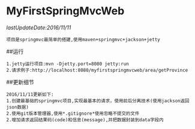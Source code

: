 # MyFirstSpringMvcWeb

*lastUpdateDate:2016/11/11*

	项目是springmvc最简单的搭建,使用maven+springmvc+jackson+jetty

##运行

	1.jetty运行项目:mvn -Djetty.port=8080 jetty:run
	2.请求例子:http://localhost:8080/myfirstspringmvcweb/area/getProvince

##更新细节
	
	2016/11/11更新如下:
	1.创建最基础的springmvc项目,实现最基本的请求，使用前后分离技术(使用jackson返回json数据)
	2.使用git版本管理器,使用*.gitignore*使用忽略不提交的文件
	2.增加请求返回结果码(code)和信息(message),并把数据封装到data字段内
